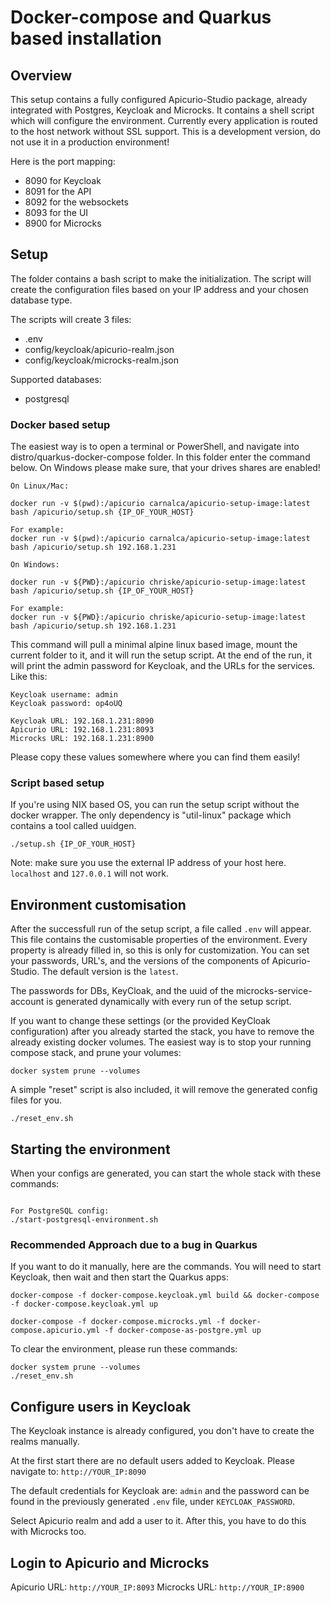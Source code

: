 # Docker-compose and Quarkus based installation

## Overview

This setup contains a fully configured Apicurio-Studio package, already integrated with Postgres, Keycloak and Microcks. It contains a shell script which will configure the environment. Currently every application is routed to the host network without SSL support. This is a development version, do not use it in a production environment!

Here is the port mapping:
- 8090 for Keycloak
- 8091 for the API
- 8092 for the websockets
- 8093 for the UI
- 8900 for Microcks

## Setup

The folder contains a bash script to make the initialization. The script will create the configuration files based on your IP address and your chosen database type.

The scripts will create 3 files:
- .env
- config/keycloak/apicurio-realm.json
- config/keycloak/microcks-realm.json

Supported databases:
- postgresql

### Docker based setup

The easiest way is to open a terminal or PowerShell, and navigate into distro/quarkus-docker-compose folder. In this folder enter the command below. On Windows please make sure, that your drives shares are enabled!

```
On Linux/Mac:

docker run -v $(pwd):/apicurio carnalca/apicurio-setup-image:latest bash /apicurio/setup.sh {IP_OF_YOUR_HOST}

For example:
docker run -v $(pwd):/apicurio carnalca/apicurio-setup-image:latest bash /apicurio/setup.sh 192.168.1.231
```

```
On Windows:

docker run -v ${PWD}:/apicurio chriske/apicurio-setup-image:latest bash /apicurio/setup.sh {IP_OF_YOUR_HOST}

For example:
docker run -v ${PWD}:/apicurio chriske/apicurio-setup-image:latest bash /apicurio/setup.sh 192.168.1.231
```

This command will pull a minimal alpine linux based image, mount the current folder to it, and it will run the setup script. At the end of the run, it will print the admin password for Keycloak, and the URLs for the services. Like this:

```
Keycloak username: admin
Keycloak password: op4oUQ

Keycloak URL: 192.168.1.231:8090
Apicurio URL: 192.168.1.231:8093
Microcks URL: 192.168.1.231:8900

```

Please copy these values somewhere where you can find them easily!

### Script based setup

If you're using NIX based OS, you can run the setup script without the docker wrapper. The only dependency is "util-linux" package which contains a tool called uuidgen.

```
./setup.sh {IP_OF_YOUR_HOST}
```

Note: make sure you use the external IP address of your host here.  `localhost` and `127.0.0.1` will not work.

## Environment customisation

After the successfull run of the setup script, a file called `.env` will appear. This file contains the customisable properties of the environment. Every property is already filled in, so this is only for customization. You can set your passwords, URL's, and the versions of the components of Apicurio-Studio. The default version is the `latest`.

The passwords for DBs, KeyCloak, and the uuid of the microcks-service-account is generated dynamically with every run of the setup script.

If you want to change these settings (or the provided KeyCloak configuration) after you already started the stack, you have to remove the already existing docker volumes. The easiest way is to stop your running compose stack, and prune your volumes:

```
docker system prune --volumes
```

A simple "reset" script is also included, it will remove the generated config files for you.

```
./reset_env.sh
```

## Starting the environment

When your configs are generated, you can start the whole stack with these commands:

```

For PostgreSQL config:
./start-postgresql-environment.sh
```

### Recommended Approach due to a bug in Quarkus

If you want to do it manually, here are the commands. You will need to start Keycloak, then wait and then start the Quarkus apps:

```
docker-compose -f docker-compose.keycloak.yml build && docker-compose -f docker-compose.keycloak.yml up

docker-compose -f docker-compose.microcks.yml -f docker-compose.apicurio.yml -f docker-compose-as-postgre.yml up

```

To clear the environment, please run these commands:

```
docker system prune --volumes
./reset_env.sh
```

## Configure users in Keycloak

The Keycloak instance is already configured, you don't have to create the realms manually.

At the first start there are no default users added to Keycloak. Please navigate to:
`http://YOUR_IP:8090`

The default credentials for Keycloak are: `admin` and the password can be found in the previously generated `.env` file, under `KEYCLOAK_PASSWORD`.

Select Apicurio realm and add a user to it. After this, you have to do this with Microcks too.


## Login to Apicurio and Microcks

Apicurio URL: `http://YOUR_IP:8093`
Microcks URL: `http://YOUR_IP:8900`
